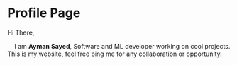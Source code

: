 # Profile Page

Hi There, 

    I am **Ayman Sayed**, Software and ML developer working on cool projects. This is my website, feel free ping me for any collaboration or opportunity.






